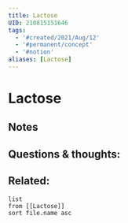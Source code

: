 ```yaml
---
title: Lactose
UID: 210815151646
tags:
  - '#created/2021/Aug/12'
  - '#permanent/concept'
  - '#notion'
aliases: [Lactose]
---
```

# Lactose

## Notes


## Questions & thoughts:


## Related:
```dataview
list
from [[Lactose]]
sort file.name asc
```
